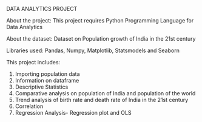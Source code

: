 DATA ANALYTICS PROJECT

About the project:
This project requires Python Programming Language for Data Analytics

About the dataset:
Dataset on Population growth of India in the 21st century

Libraries used:
Pandas, Numpy, Matplotlib, Statsmodels and Seaborn

This project includes:
1. Importing population data
2. Information on dataframe
3. Descriptive Statistics
4. Comparative analysis on population of India and population of the world
5. Trend analysis of birth rate and death rate of India in the 21st century
6. Correlation
7. Regression Analysis- Regression plot and OLS

